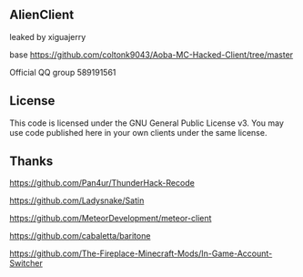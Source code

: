 ## AlienClient
leaked by xiguajerry

base https://github.com/coltonk9043/Aoba-MC-Hacked-Client/tree/master

Official QQ group 589191561
## License
This code is licensed under the GNU General Public License v3. You may use code published here in your own clients under the same license.
## Thanks
https://github.com/Pan4ur/ThunderHack-Recode

https://github.com/Ladysnake/Satin

https://github.com/MeteorDevelopment/meteor-client

https://github.com/cabaletta/baritone

https://github.com/The-Fireplace-Minecraft-Mods/In-Game-Account-Switcher

